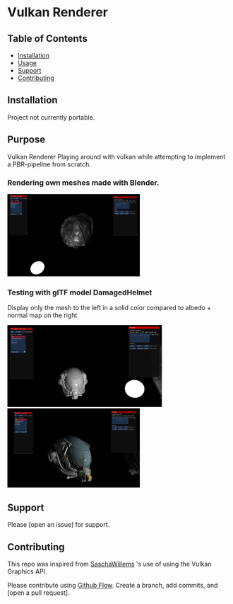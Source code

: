 # Vulkan Renderer


## Table of Contents

- [Installation](#installation)
- [Usage](#usage)
- [Support](#support)
- [Contributing](#contributing)



## Installation

Project not currently portable.


## Purpose

Vulkan Renderer
Playing around with vulkan while attempting to implement a PBR-pipeline from scratch.


### Rendering own meshes made with Blender.
<p float="center">
  <img src="/Pictures/vulkan_render.png" alt="render" width="300" />
</p>

### Testing with glTF model DamagedHelmet
Display only the mesh to the left in a solid color compared to albedo + normal map on the right
<p float="center">
  <img src="/Pictures/vulkan_render2.png" alt="render" width="350" />
  <img src="/Pictures/vulkan_render3.png" alt="render" width="300" />
</p>



## Support

Please [open an issue] for support.

## Contributing
This repo was inspired from
[SaschaWillems](https://github.com/SaschaWillems/Vulkan-glTF-PBR) 's use of using the Vulkan Graphics API.

Please contribute using [Github Flow](https://guides.github.com/introduction/flow/). Create a branch, add commits, and [open a pull request].
